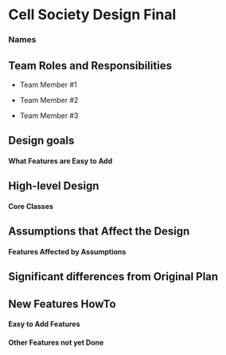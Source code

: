 # Cell Society Design Final

### Names

## Team Roles and Responsibilities

* Team Member #1

* Team Member #2

* Team Member #3

## Design goals

#### What Features are Easy to Add

## High-level Design

#### Core Classes

## Assumptions that Affect the Design

#### Features Affected by Assumptions

## Significant differences from Original Plan

## New Features HowTo

#### Easy to Add Features

#### Other Features not yet Done


